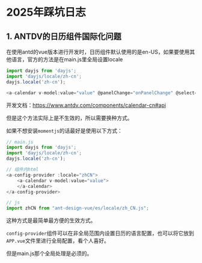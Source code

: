 # 2025年踩坑日志

## 1. ANTDV的日历组件国际化问题

在使用antd的vue版本进行开发时，日历组件默认使用的是en-US，如果要使用其他语言，官方的方法是在main.js里全局设置locale

```js
import dayjs from 'dayjs';
import 'dayjs/locale/zh-cn';
dayjs.locale('zh-cn');

<a-calendar v-model:value="value" @panelChange="onPanelChange" @select="onSelect"></a-calendar>
```

开发文档：https://www.antdv.com/components/calendar-cn#api

但是这个方法实际上是不生效的，所以需要换种方式。

如果不想安装`momentjs`的话最好是使用以下方式：

```js
// main.js
import dayjs from 'dayjs';
import 'dayjs/locale/zh-cn';
dayjs.locale('zh-cn');

// 组件内html
<a-config-provider :locale="zhCN">
    <a-calendar v-model:value="value">
    </a-calendar>
</a-config-provider>

// js
import zhCN from "ant-design-vue/es/locale/zh_CN.js";
```
这种方式是最简单最方便的生效方式。

`config-provider`组件可以在非全局范围内设置日历的语言配置，也可以将它放到`APP.vue`文件里进行全局配置，看个人喜好。

但是main.js那个全局处理是必须的。

